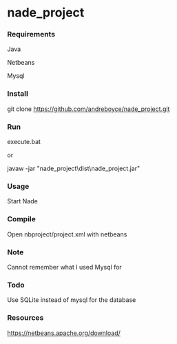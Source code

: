 # nade_project

### Requirements

Java

Netbeans

Mysql

### Install

git clone https://github.com/andreboyce/nade_project.git

### Run

execute.bat

or

javaw -jar "nade_project\dist\nade_project.jar"

### Usage

Start Nade

### Compile

Open nbproject/project.xml with netbeans

### Note

Cannot remember what I used Mysql for

### Todo

Use SQLite instead of mysql for the database

### Resources

https://netbeans.apache.org/download/

